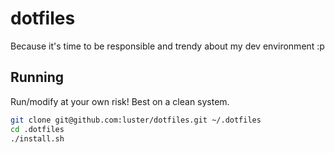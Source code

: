 dotfiles
========

Because it's time to be responsible and trendy about my dev environment :p


## Running

Run/modify at your own risk! Best on a clean system.

```bash
git clone git@github.com:luster/dotfiles.git ~/.dotfiles
cd .dotfiles
./install.sh
```
